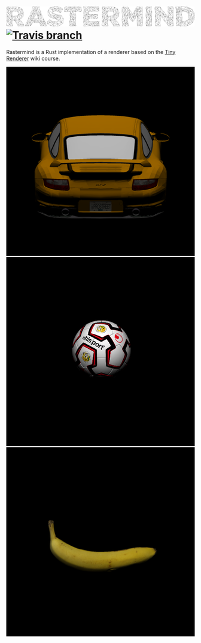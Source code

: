 ![Rastermind](renderer.png)
[![Travis branch](https://img.shields.io/travis/mandeep/rastermind/master.svg?style=flat-square)](https://travis-ci.org/mandeep/rastermind)
=============================

Rastermind is a Rust implementation of a renderer
based on the [Tiny Renderer](https://github.com/ssloy/tinyrenderer/) wiki course.

![Rendered Porsche](rendered_porsche.png)
![Rendered Soccer Ball](rendered_ball.png)
![Rendered Banana](rendered_banana.png)
